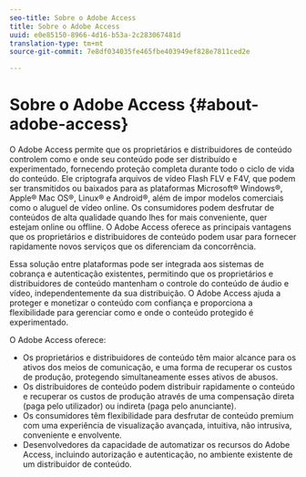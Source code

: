 ```yaml
---
seo-title: Sobre o Adobe Access
title: Sobre o Adobe Access
uuid: e0e85150-8966-4d16-b53a-2c283067481d
translation-type: tm+mt
source-git-commit: 7e8df034035fe465fbe403949ef828e7811ced2e

---
```



# Sobre o Adobe Access {#about-adobe-access}

O Adobe Access permite que os proprietários e distribuidores de conteúdo controlem como e onde seu conteúdo pode ser distribuído e experimentado, fornecendo proteção completa durante todo o ciclo de vida do conteúdo. Ele criptografa arquivos de vídeo Flash FLV e F4V, que podem ser transmitidos ou baixados para as plataformas Microsoft® Windows®, Apple® Mac OS®, Linux® e Android®, além de impor modelos comerciais como o aluguel de vídeo online. Os consumidores podem desfrutar de conteúdos de alta qualidade quando lhes for mais conveniente, quer estejam online ou offline. O Adobe Access oferece as principais vantagens que os proprietários e distribuidores de conteúdo podem usar para fornecer rapidamente novos serviços que os diferenciam da concorrência.

Essa solução entre plataformas pode ser integrada aos sistemas de cobrança e autenticação existentes, permitindo que os proprietários e distribuidores de conteúdo mantenham o controle do conteúdo de áudio e vídeo, independentemente da sua distribuição. O Adobe Access ajuda a proteger e monetizar o conteúdo com confiança e proporciona a flexibilidade para gerenciar como e onde o conteúdo protegido é experimentado.

O Adobe Access oferece:

* Os proprietários e distribuidores de conteúdo têm maior alcance para os ativos dos meios de comunicação, e uma forma de recuperar os custos de produção, protegendo simultaneamente esses ativos de abusos.
* Os distribuidores de conteúdo podem distribuir rapidamente o conteúdo e recuperar os custos de produção através de uma compensação direta (paga pelo utilizador) ou indireta (paga pelo anunciante).
* Os consumidores têm flexibilidade para desfrutar de conteúdo premium com uma experiência de visualização avançada, intuitiva, não intrusiva, conveniente e envolvente.
* Desenvolvedores da capacidade de automatizar os recursos do Adobe Access, incluindo autorização e autenticação, no ambiente existente de um distribuidor de conteúdo.

